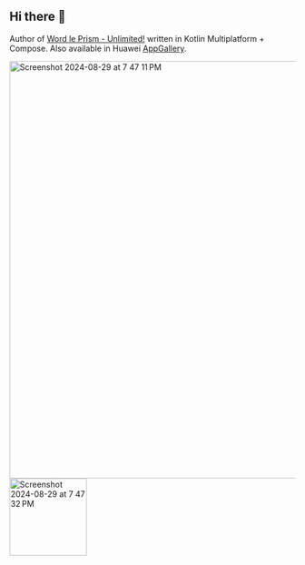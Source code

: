 ## Hi there 👋

Author of [Word le Prism - Unlimited!](https://play.google.com/store/apps/details?id=com.getprism.prism.android.release&hl=en&pli=1) written in Kotlin Multiplatform + Compose. Also available in Huawei [AppGallery](https://appgallery.huawei.com/app/C108349353).

<img width="735" alt="Screenshot 2024-08-29 at 7 47 11 PM" src="https://github.com/user-attachments/assets/dfe8c437-a99e-4fac-b686-0d70d4f03ed3">
<img width="136" alt="Screenshot 2024-08-29 at 7 47 32 PM" src="https://github.com/user-attachments/assets/039d9801-3945-47dc-a31a-4270da44d9d6">


<!--
**orcchg/orcchg** is a ✨ _special_ ✨ repository because its `README.md` (this file) appears on your GitHub profile.

Here are some ideas to get you started:

- 🔭 I’m currently working on ...
- 🌱 I’m currently learning ...
- 👯 I’m looking to collaborate on ...
- 🤔 I’m looking for help with ...
- 💬 Ask me about ...
- 📫 How to reach me: ...
- 😄 Pronouns: ...
- ⚡ Fun fact: ...
-->
